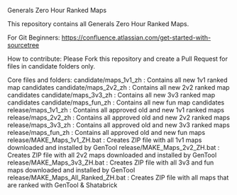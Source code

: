 Generals Zero Hour Ranked Maps

This repository contains all Generals Zero Hour Ranked Maps.

For Git Beginners:
https://confluence.atlassian.com/get-started-with-sourcetree

How to contribute:
Please Fork this repository and create a Pull Request for files in candidate folders only.

Core files and folders:
candidate/maps_1v1_zh : Contains all new 1v1 ranked map candidates 
candidate/maps_2v2_zh : Contains all new 2v2 ranked map candidates 
candidate/maps_3v3_zh : Contains all new 3v3 ranked map candidates 
candidate/maps_fun_zh : Contains all new fun map candidates
release/maps_1v1_zh : Contains all approved old and new 1v1 ranked maps
release/maps_2v2_zh : Contains all approved old and new 2v2 ranked maps
release/maps_3v3_zh : Contains all approved old and new 3v3 ranked maps
release/maps_fun_zh : Contains all approved old and new fun maps
release/MAKE_Maps_1v1_ZH.bat : Creates ZIP file with all 1v1 maps downloaded and installed by GenTool
release/MAKE_Maps_2v2_ZH.bat : Creates ZIP file with all 2v2 maps downloaded and installed by GenTool
release/MAKE_Maps_3v3_ZH.bat : Creates ZIP file with all 3v3 and fun maps downloaded and installed by GenTool
release/MAKE_Maps_All_Ranked_ZH.bat : Creates ZIP file with all maps that are ranked with GenTool & Shatabrick
